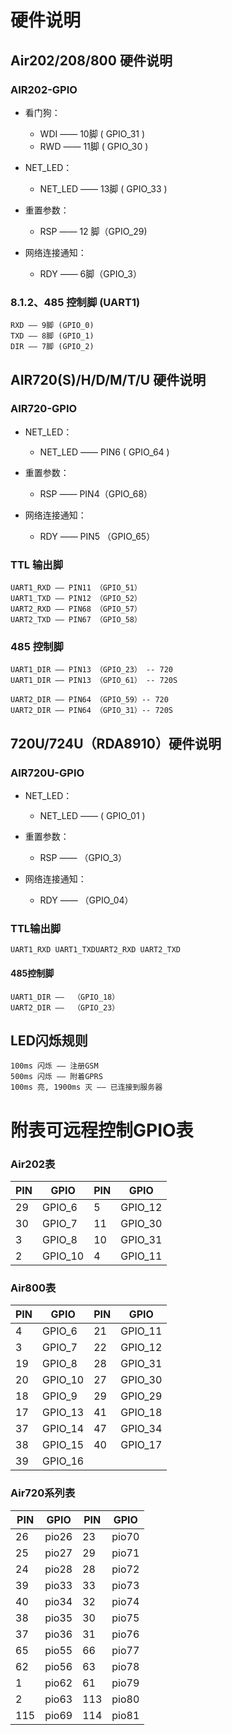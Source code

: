 # **硬件说明**

## **Air202/208/800 硬件说明**

### **AIR202-GPIO**

- 看门狗：
  - WDI —— 10脚 ( GPIO_31 )
  - RWD —— 11脚 ( GPIO_30 )

- NET_LED：
  - NET_LED —— 13脚 ( GPIO_33 )

- 重置参数：
  - RSP —— 12 脚（GPIO_29)

- 网络连接通知：
  - RDY —— 6脚（GPIO_3）

### **8.1.2、485 控制脚 (UART1)**

    RXD —— 9脚 (GPIO_0)
    TXD —— 8脚 (GPIO_1)
    DIR —— 7脚 (GPIO_2)

## **AIR720(S)/H/D/M/T/U 硬件说明**

### **AIR720-GPIO**

- NET_LED：
  - NET_LED ——  PIN6 ( GPIO_64 )

- 重置参数：
  - RSP —— PIN4（GPIO_68）

- 网络连接通知：
  - RDY —— PIN5 （GPIO_65）

### **TTL 输出脚**

    UART1_RXD —— PIN11 （GPIO_51）
    UART1_TXD —— PIN12 （GPIO_52）
    UART2_RXD —— PIN68 （GPIO_57）
    UART2_TXD —— PIN67 （GPIO_58）

### **485 控制脚**

    UART1_DIR —— PIN13 （GPIO_23） -- 720
    UART1_DIR —— PIN13 （GPIO_61） -- 720S
    
    UART2_DIR —— PIN64 （GPIO_59）-- 720
    UART2_DIR —— PIN64 （GPIO_31）-- 720S

## **720U/724U（RDA8910）硬件说明**

### **AIR720U-GPIO**

- NET_LED：
  - NET_LED ——  ( GPIO_01 )

- 重置参数：
  - RSP —— （GPIO_3）

- 网络连接通知：
  - RDY —— （GPIO_04）

### **TTL输出脚**

    UART1_RXD UART1_TXDUART2_RXD UART2_TXD

#### **485控制脚**

    UART1_DIR ——  （GPIO_18）
    UART2_DIR ——  （GPIO_23）

## **LED闪烁规则**

    100ms 闪烁 —— 注册GSM
    500ms 闪烁 —— 附着GPRS
    100ms 亮, 1900ms 灭 —— 已连接到服务器

# **附表可远程控制GPIO表**

### **Air202表**

| PIN  | GPIO    | PIN  | GPIO    |
| ---- | ------- | ---- | ------- |
| 29   | GPIO_6  | 5    | GPIO_12 |
| 30   | GPIO_7  | 11   | GPIO_30 |
| 3    | GPIO_8  | 10   | GPIO_31 |
| 2    | GPIO_10 | 4    | GPIO_11 |

### **Air800表**

| PIN  | GPIO    | PIN  | GPIO    |
| ---- | ------- | ---- | ------- |
| 4    | GPIO_6  | 21   | GPIO_11 |
| 3    | GPIO_7  | 22   | GPIO_12 |
| 19   | GPIO_8  | 28   | GPIO_31 |
| 20   | GPIO_10 | 27   | GPIO_30 |
| 18   | GPIO_9  | 29   | GPIO_29 |
| 17   | GPIO_13 | 41   | GPIO_18 |
| 37   | GPIO_14 | 47   | GPIO_34 |
| 38   | GPIO_15 | 40   | GPIO_17 |
| 39   | GPIO_16 |      |         |

### **Air720系列表**

| PIN  | GPIO  | PIN  | GPIO  |
| ---- | ----- | ---- | ----- |
| 26   | pio26 | 23   | pio70 |
| 25   | pio27 | 29   | pio71 |
| 24   | pio28 | 28   | pio72 |
| 39   | pio33 | 33   | pio73 |
| 40   | pio34 | 32   | pio74 |
| 38   | pio35 | 30   | pio75 |
| 37   | pio36 | 31   | pio76 |
| 65   | pio55 | 66   | pio77 |
| 62   | pio56 | 63   | pio78 |
| 1    | pio62 | 61   | pio79 |
| 2    | pio63 | 113  | pio80 |
| 115  | pio69 | 114  | pio81 |
